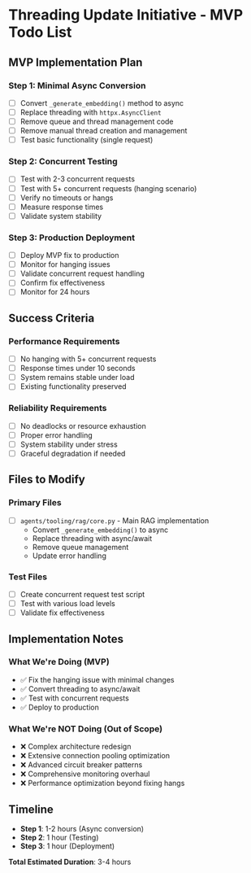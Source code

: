# Threading Update Initiative - MVP Todo List

## MVP Implementation Plan

### Step 1: Minimal Async Conversion
- [ ] Convert `_generate_embedding()` method to async
- [ ] Replace threading with `httpx.AsyncClient`
- [ ] Remove queue and thread management code
- [ ] Remove manual thread creation and management
- [ ] Test basic functionality (single request)

### Step 2: Concurrent Testing
- [ ] Test with 2-3 concurrent requests
- [ ] Test with 5+ concurrent requests (hanging scenario)
- [ ] Verify no timeouts or hangs
- [ ] Measure response times
- [ ] Validate system stability

### Step 3: Production Deployment
- [ ] Deploy MVP fix to production
- [ ] Monitor for hanging issues
- [ ] Validate concurrent request handling
- [ ] Confirm fix effectiveness
- [ ] Monitor for 24 hours

## Success Criteria

### Performance Requirements
- [ ] No hanging with 5+ concurrent requests
- [ ] Response times under 10 seconds
- [ ] System remains stable under load
- [ ] Existing functionality preserved

### Reliability Requirements
- [ ] No deadlocks or resource exhaustion
- [ ] Proper error handling
- [ ] System stability under stress
- [ ] Graceful degradation if needed

## Files to Modify

### Primary Files
- [ ] `agents/tooling/rag/core.py` - Main RAG implementation
  - Convert `_generate_embedding()` to async
  - Replace threading with async/await
  - Remove queue management
  - Update error handling

### Test Files
- [ ] Create concurrent request test script
- [ ] Test with various load levels
- [ ] Validate fix effectiveness

## Implementation Notes

### What We're Doing (MVP)
- ✅ Fix the hanging issue with minimal changes
- ✅ Convert threading to async/await
- ✅ Test with concurrent requests
- ✅ Deploy to production

### What We're NOT Doing (Out of Scope)
- ❌ Complex architecture redesign
- ❌ Extensive connection pooling optimization
- ❌ Advanced circuit breaker patterns
- ❌ Comprehensive monitoring overhaul
- ❌ Performance optimization beyond fixing hangs

## Timeline

- **Step 1**: 1-2 hours (Async conversion)
- **Step 2**: 1 hour (Testing)
- **Step 3**: 1 hour (Deployment)

**Total Estimated Duration**: 3-4 hours